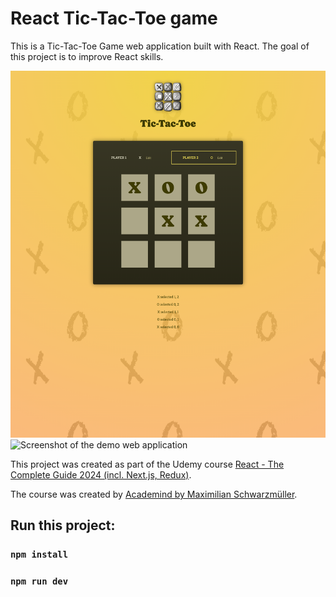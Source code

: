 # React Tic-Tac-Toe game

This is a Tic-Tac-Toe Game web application built with React. The goal of this project is to improve React skills.

![Alt text](/src/assets/screencapture.png)
<img width="328" alt="Screenshot of the demo web application" src="https://github.com/Alozi/Tic-tac-toe-game-2">

This project was created as part of the Udemy course [React - The Complete Guide 2024 (incl. Next.js, Redux)](https://www.udemy.com/course/react-the-complete-guide-incl-redux/).

The course was created by [Academind by Maximilian Schwarzmüller](https://www.udemy.com/user/academind/).

## Run this project:

### `npm install`

### `npm run dev`
